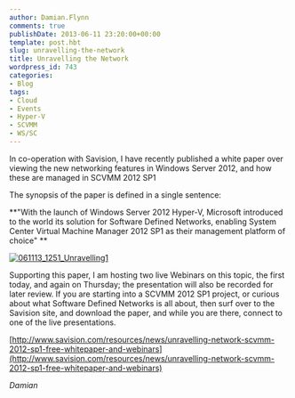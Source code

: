 ```yaml
---
author: Damian.Flynn
comments: true
publishDate: 2013-06-11 23:20:00+00:00
template: post.hbt
slug: unravelling-the-network
title: Unravelling the Network
wordpress_id: 743
categories:
- Blog
tags:
- Cloud
- Events
- Hyper-V
- SCVMM
- WS/SC
---
```


In co-operation with Savision, I have recently published a white paper over viewing the new networking features in Windows Server 2012, and how these are managed in SCVMM 2012 SP1

The synopsis of the paper is defined in a single sentence:


**"With the launch of Windows Server 2012 Hyper-V, Microsoft introduced to the world its solution for Software Defined Networks, enabling System Center Virtual Machine Manager 2012 SP1 as their management platform of choice"
**




[![061113_1251_Unravelling1](http://blogstorage.damianflynn.com/wordpress/2014/08/061113_1251_Unravelling1-300x93.jpg)](http://blogstorage.damianflynn.com/wordpress/2014/08/061113_1251_Unravelling1.jpg)

Supporting this paper, I am hosting two live Webinars on this topic, the first today, and again on Thursday; the presentation will also be recorded for later review. If you are starting into a SCVMM 2012 SP1 project, or curious about what Software Defined Networks is all about, then surf over to the Savision site, and download the paper, and while you are there, connect to one of the live presentations.

[http://www.savision.com/resources/news/unravelling-network-scvmm-2012-sp1-free-whitepaper-and-webinars](http://www.savision.com/resources/news/unravelling-network-scvmm-2012-sp1-free-whitepaper-and-webinars)

_Damian_




